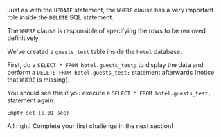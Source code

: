 Just as with the `UPDATE` statement, the `WHERE` clause has a very important role inside the `DELETE` SQL statement. 

The `WHERE` clause is responsible of specifying the rows to be removed definitively. 

We've created a `guests_test` table inside the `hotel` database.

First, do a `SELECT * FROM hotel.guests_test;` to display the data and perform a `DELETE FROM hotel.guests_test;` statement afterwards (notice that `WHERE` is missing).

You should see this if you execute a `SELECT * FROM hotel.guests_test;` statement again:

```
Empty set (0.01 sec)
```

All right! Complete your first challenge in the next section!